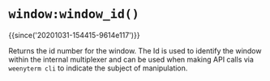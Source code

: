 # `window:window_id()`

{{since('20201031-154415-9614e117')}}

Returns the id number for the window.  The Id is used to identify the window
within the internal multiplexer and can be used when making API calls
via `weenyterm cli` to indicate the subject of manipulation.

